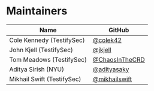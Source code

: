 # Maintainers

| Name                       | GitHub          |
|----------------------------|-----------------|
| Cole Kennedy (TestifySec)  | [@colek42](https://github.com/colek42) |
| John Kjell (TestifySec)    | [@jkjell](https://github.com/jkjell) |
| Tom Meadows (TestifySec)   | [@ChaosInTheCRD](https://github.com/ChaosInTheCRD) |
| Aditya Sirish (NYU)        | [@adityasaky](https://github.com/adityasaky) |
| Mikhail Swift (TestifySec) | [@mikhailswift](https://github.com/mikhailswift) |
